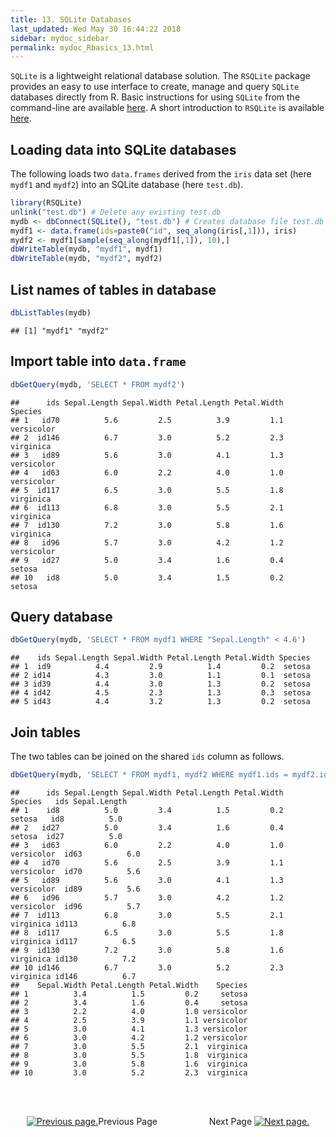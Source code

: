 ```yaml
---
title: 13. SQLite Databases
last_updated: Wed May 30 16:44:22 2018
sidebar: mydoc_sidebar
permalink: mydoc_Rbasics_13.html
---
```


`SQLite` is a lightweight relational database solution. The `RSQLite` package provides an easy to use interface to create, manage and query `SQLite` databases directly from R. Basic instructions
for using `SQLite` from the command-line are available [here](https://www.sqlite.org/cli.html). A short introduction to `RSQLite` is available [here](https://github.com/rstats-db/RSQLite/blob/master/vignettes/RSQLite.Rmd).

## Loading data into SQLite databases

The following loads two `data.frames` derived from the `iris` data set (here `mydf1` and `mydf2`) 
into an SQLite database (here `test.db`).


```r
library(RSQLite)
unlink("test.db") # Delete any existing test.db
mydb <- dbConnect(SQLite(), "test.db") # Creates database file test.db
mydf1 <- data.frame(ids=paste0("id", seq_along(iris[,1])), iris)
mydf2 <- mydf1[sample(seq_along(mydf1[,1]), 10),]
dbWriteTable(mydb, "mydf1", mydf1)
dbWriteTable(mydb, "mydf2", mydf2)
```

## List names of tables in database


```r
dbListTables(mydb)
```

```
## [1] "mydf1" "mydf2"
```

## Import table into `data.frame`


```r
dbGetQuery(mydb, 'SELECT * FROM mydf2')
```

```
##      ids Sepal.Length Sepal.Width Petal.Length Petal.Width    Species
## 1   id70          5.6         2.5          3.9         1.1 versicolor
## 2  id146          6.7         3.0          5.2         2.3  virginica
## 3   id89          5.6         3.0          4.1         1.3 versicolor
## 4   id63          6.0         2.2          4.0         1.0 versicolor
## 5  id117          6.5         3.0          5.5         1.8  virginica
## 6  id113          6.8         3.0          5.5         2.1  virginica
## 7  id130          7.2         3.0          5.8         1.6  virginica
## 8   id96          5.7         3.0          4.2         1.2 versicolor
## 9   id27          5.0         3.4          1.6         0.4     setosa
## 10   id8          5.0         3.4          1.5         0.2     setosa
```

## Query database


```r
dbGetQuery(mydb, 'SELECT * FROM mydf1 WHERE "Sepal.Length" < 4.6')
```

```
##    ids Sepal.Length Sepal.Width Petal.Length Petal.Width Species
## 1  id9          4.4         2.9          1.4         0.2  setosa
## 2 id14          4.3         3.0          1.1         0.1  setosa
## 3 id39          4.4         3.0          1.3         0.2  setosa
## 4 id42          4.5         2.3          1.3         0.3  setosa
## 5 id43          4.4         3.2          1.3         0.2  setosa
```

## Join tables

The two tables can be joined on the shared `ids` column as follows. 


```r
dbGetQuery(mydb, 'SELECT * FROM mydf1, mydf2 WHERE mydf1.ids = mydf2.ids')
```

```
##      ids Sepal.Length Sepal.Width Petal.Length Petal.Width    Species   ids Sepal.Length
## 1    id8          5.0         3.4          1.5         0.2     setosa   id8          5.0
## 2   id27          5.0         3.4          1.6         0.4     setosa  id27          5.0
## 3   id63          6.0         2.2          4.0         1.0 versicolor  id63          6.0
## 4   id70          5.6         2.5          3.9         1.1 versicolor  id70          5.6
## 5   id89          5.6         3.0          4.1         1.3 versicolor  id89          5.6
## 6   id96          5.7         3.0          4.2         1.2 versicolor  id96          5.7
## 7  id113          6.8         3.0          5.5         2.1  virginica id113          6.8
## 8  id117          6.5         3.0          5.5         1.8  virginica id117          6.5
## 9  id130          7.2         3.0          5.8         1.6  virginica id130          7.2
## 10 id146          6.7         3.0          5.2         2.3  virginica id146          6.7
##    Sepal.Width Petal.Length Petal.Width    Species
## 1          3.4          1.5         0.2     setosa
## 2          3.4          1.6         0.4     setosa
## 3          2.2          4.0         1.0 versicolor
## 4          2.5          3.9         1.1 versicolor
## 5          3.0          4.1         1.3 versicolor
## 6          3.0          4.2         1.2 versicolor
## 7          3.0          5.5         2.1  virginica
## 8          3.0          5.5         1.8  virginica
## 9          3.0          5.8         1.6  virginica
## 10         3.0          5.2         2.3  virginica
```


<br><br><center><a href="mydoc_Rbasics_12.html"><img src="images/left_arrow.png" alt="Previous page."></a>Previous Page &nbsp; &nbsp; &nbsp; &nbsp; &nbsp; &nbsp; &nbsp; &nbsp; &nbsp; &nbsp; Next Page
<a href="mydoc_Rbasics_14.html"><img src="images/right_arrow.png" alt="Next page."></a></center>
